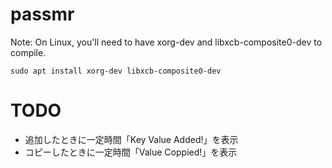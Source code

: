 # passmr
Note: On Linux, you'll need to have xorg-dev and libxcb-composite0-dev to compile. 
```
sudo apt install xorg-dev libxcb-composite0-dev
```

# TODO
- 追加したときに一定時間「Key Value Added!」を表示
- コピーしたときに一定時間「Value Coppied!」を表示
